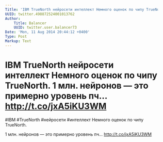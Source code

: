 ```yaml
---
Title: 'IBM TrueNorth нейросети интеллект Немного оценок по чипу TrueNorth.  1 млн. нейронов — это примерно уровень пч… http://t.co/jxA5iKU3WM'
UUID: twitter.498872524001013762
Author:
    Title: Balancer
    UUID: twitter.user.balancer73
Date: 'Mon, 11 Aug 2014 20:44:12 +0400'
Type: Post
Markup: Text
---
```


# IBM TrueNorth нейросети интеллект Немного оценок по чипу TrueNorth.  1 млн. нейронов — это примерно уровень пч… http://t.co/jxA5iKU3WM

#IBM #TrueNorth #нейросети #интеллект Немного оценок по чипу
TrueNorth.

1 млн. нейронов — это примерно уровень пч…
http://t.co/jxA5iKU3WM